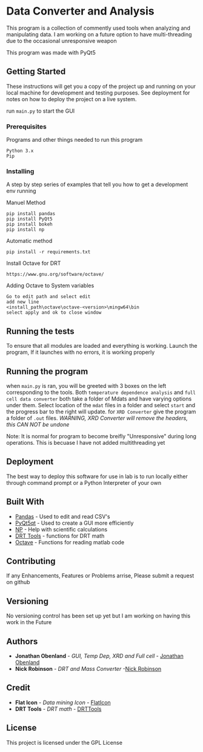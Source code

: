 # Data Converter and Analysis

This program is a collection of commently used tools when analyzing and manipulating data. I am working on a future option to have multi-threading due to the occasional unresponsive weapon

This program was made with PyQt5


## Getting Started

These instructions will get you a copy of the project up and running on your local machine for development and testing purposes. See deployment for notes on how to deploy the project on a live system.

run `main.py` to start the GUI

### Prerequisites

Programs and other things needed to run this program
```
Python 3.x
Pip
```

### Installing

A step by step series of examples that tell you how to get a development env running

Manuel Method
```
pip install pandas 
pip install PyQt5
pip install bokeh
pip install np
```

Automatic method

```
pip install -r requirements.txt
```

Install Octave for DRT

```
https://www.gnu.org/software/octave/
```

Adding Octave to System variables

```
Go to edit path and select edit
add new line
<install_path\octave\octave-<version>\mingw64\bin
select apply and ok to close window
```
## Running the tests

To ensure that all modules are loaded and everything is working. Launch the program, If it launches with no errors, it is working properly 

## Running the program

when `main.py` is ran, you will be greeted with 3 boxes on the left corresponding to the tools. Both `temperature dependence analysis` and `full cell data converter` both take a folder of Mdats and have varying options under them. Select location of the `mdat` files in a folder and select `start` and the progress bar to the right will update. for `XRD Converter` give the program a folder of `.out` files. *WARNING, XRD Converter will remove the headers, this CAN NOT be undone*

Note: It is normal for program to become breifly "Unresponsive" during long operations. This is becuase I have not added multithreading yet

## Deployment

The best way to deploy this software for use in lab is to run locally either through command prompt or a Python Interpreter of your own

## Built With


* [Pandas](https://pandas.pydata.org/) - Used to edit and read CSV's
* [PyQt5qt](https://www.qt.io/developers/) - Used to create a GUI more efficiently
* [NP](http://cs231n.github.io/python-numpy-tutorial/) - Help with scientific calculations
* [DRT Tools](https://sites.google.com/site/drttools/) - functions for DRT math
* [Octave](https://www.gnu.org/software/octave/) - Functions for reading matlab code

## Contributing

If any Enhancements, Features or Problems arrise, Please submit a request on github

## Versioning

No versioning control has been set up yet but I am working on having this work in the Future 

## Authors

* **Jonathan Obenland** - *GUI, Temp Dep, XRD and Full cell* - [Jonathan Obenland](https://github.com/jobenland)
* **Nick Robinson** - *DRT and Mass Converter* -[Nick Robinson](https://github.com/nickarobinson99)

## Credit
* **Flat Icon** - *Data mining Icon* - [FlatIcon](https://www.flaticon.com/authors/flat-icons)
* **DRT Tools** - *DRT math* - [DRTTools](https://sites.google.com/site/drttools/)
## License

This project is licensed under the GPL License
